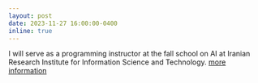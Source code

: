 ```yaml
---
layout: post
date: 2023-11-27 16:00:00-0400
inline: true
---
```


I will serve as a programming instructor at the fall school on AI at Iranian Research Institute for Information Science and Technology. [more information](https://www.linkedin.com/posts/azadehfakhrzadeh_%D9%85%D8%AF%D8%B1%D8%B3%D9%87-%D9%BE%D8%A7%DB%8C%DB%8C%D8%B2%DB%8C-%D9%87%D9%88%D8%B4-%D9%85%D8%B5%D9%86%D9%88%D8%B9%DB%8C-%D8%B3%D9%87%D8%B4%D9%86%D8%A8%D9%87-%DB%B2%DB%B1-%D8%A2%D8%B0%D8%B1-activity-7137364275764871168-16Z4?utm_source=share&utm_medium=member_desktop)